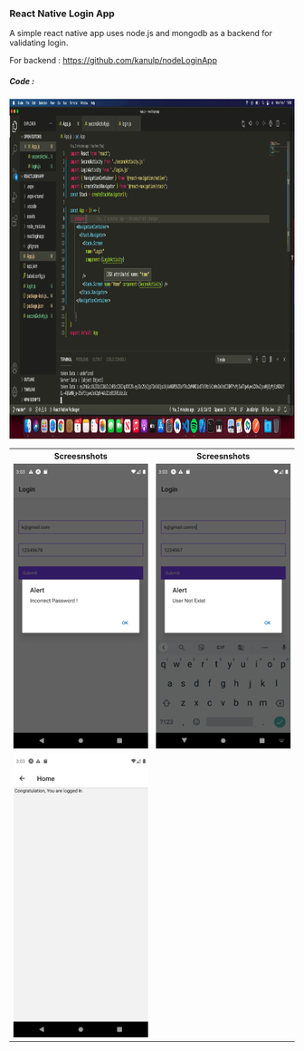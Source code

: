 ### React Native Login App

A simple react native app uses node.js and mongodb as a backend for validating login.

For backend : https://github.com/kanulp/nodeLoginApp

##### Code : 
<img src="https://raw.githubusercontent.com/kanulp/reactLoginApp/main/screenshots/ss4.png" width="900" height="600"  title="Screenshot code">
<br/>
<table>

<th>Screesnshots</th>
<th>Screesnshots</th>

<tr>
<td>
 <img src="https://raw.githubusercontent.com/kanulp/reactLoginApp/main/screenshots/ss1.png" width="600"   title="Screenshot 1">
</td>
<td>
 <img src="https://raw.githubusercontent.com/kanulp/reactLoginApp/main/screenshots/ss2.png" width="600" title="Screenshot 2">
</td>
</tr>

<tr>
<td>
 <img src="https://raw.githubusercontent.com/kanulp/reactLoginApp/main/screenshots/ss3.png" width="600"   title="Screenshot 3">
</td>
</tr>

</table>

